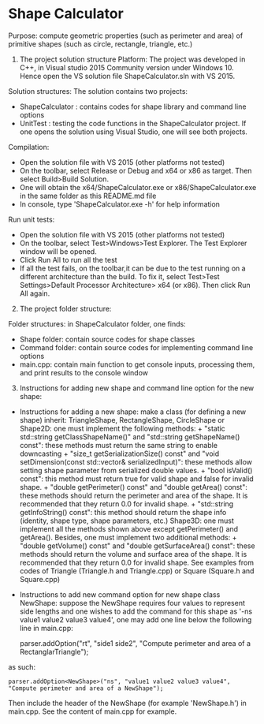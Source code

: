 # Shape Calculator

Purpose: compute geometric properties (such as perimeter and area) of primitive shapes (such as circle, rectangle, triangle, etc.)

1) The project solution structure
Platform: The project was developed in C++, in Visual studio 2015 Community version under Windows 10.
Hence open the VS solution file ShapeCalculator.sln with VS 2015.

Solution structures: The solution contains two projects:
- ShapeCalculator : contains codes for shape library and command line options
- UnitTest : testing the code functions in the ShapeCalculator project.
If one opens the solution using Visual Studio, one will see both projects.

Compilation: 
- Open the solution file with VS 2015 (other platforms not tested)
- On the toolbar, select Release or Debug and x64 or x86 as target. Then select Build>Build Solution.
- One will obtain the x64/ShapeCalculator.exe or x86/ShapeCalculator.exe in the same folder as this README.md file
- In console, type 'ShapeCalculator.exe -h' for help information

Run unit tests:
- Open the solution file with VS 2015 (other platforms not tested)
- On the toolbar, select Test>Windows>Test Explorer. The Test Explorer window will be opened.
- Click Run All to run all the test
- If all the test fails, on the toolbar,it can be due to the test running on a different architecture than the build. To fix it, select Test>Test Settings>Default Processor Architecture> x64 (or x86). Then click Run All again. 

2) The project folder structure:

Folder structures: in ShapeCalculator folder, one finds:
- Shape folder: contain source codes for shape classes
- Command folder: contain source codes for implementing command line options
- main.cpp: contain main function to get console inputs, processing them, and print results to the console window 

3) Instructions for adding new shape and command line option for the new shape:
- Instructions for adding a new shape: make a class (for defining a new shape) inherit:
	TriangleShape, RectangleShape, CircleShape or Shape2D: one must implement the following methods:
		+ "static std::string getClassShapeName()" and "std::string getShapeName() const": these methods must return the same string to enable downcasting
		+ "size_t getSerializationSize() const" and "void setDimension(const std::vector<double>& serializedInput)": these methods allow setting shape parameter from serialized double values. 
		+ "bool isValid() const": this method must return true for valid shape and false for invalid shape.
		+ "double getPerimeter() const" and "double getArea() const": these methods should return the perimeter and area of the shape. It is recommended that they return 0.0 for invalid shape.
		+ "std::string getInfoString() const": this method should return the shape info (identity, shape type, shape parameters, etc.)
	Shape3D: one must implement all the methods shown above except getPerimeter() and getArea(). Besides, one must implement two additional methods:
		+ "double getVolume() const" and "double getSurfaceArea() const": these methods should return the volume and surface area of the shape. It is recommended that they return 0.0 for invalid shape.
See examples from codes of Triangle (Triangle.h and Triangle.cpp) or Square (Square.h and Square.cpp)

- Instructions to add new command option for new shape class NewShape: suppose the NewShape requires four values to represent side lengths and one wishes to add the command for this shape as '-ns value1 value2 value3 value4', one may add one line below the following line in main.cpp: 

	parser.addOption<RectangularTriangle>("rt", "side1 side2", "Compute perimeter and area of a RectanglarTriangle");

as such:

	parser.addOption<NewShape>("ns", "value1 value2 value3 value4", "Compute perimeter and area of a NewShape");

Then include the header of the NewShape (for example 'NewShape.h') in main.cpp. See the content of main.cpp for example.
